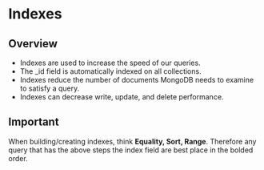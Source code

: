 # Indexes

## Overview

- Indexes are used to increase the speed of our queries.
- The \_id field is automatically indexed on all collections.
- Indexes reduce the number of documents MongoDB needs to examine to satisfy a query.
- Indexes can decrease write, update, and delete performance.

## Important

When building/creating indexes, think **Equality, Sort, Range**. Therefore any query that has the above steps the index field are best place in the bolded order.
